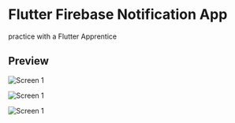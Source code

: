 # Flutter Firebase Notification App

practice with a Flutter Apprentice

## Preview

![Screen 1](https://github.com/bl1nkker/flutter-notifications/blob/main/preview/image.jpg?raw=true)

![Screen 1](https://github.com/bl1nkker/flutter-notifications/blob/main/preview/image.jpg?raw=true)

![Screen 1](https://github.com/bl1nkker/flutter-notifications/blob/main/preview/image.jpg?raw=true)
